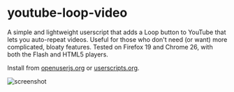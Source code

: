 youtube-loop-video
============

A simple and lightweight userscript that adds a Loop button to YouTube that lets you auto-repeat videos. Useful for those who don't need (or want) more complicated, bloaty features. Tested on Firefox 19 and Chrome 26, with both the Flash and HTML5 players.

Install from [openuserjs.org](https://openuserjs.org/scripts/bitsofpancake/Loop_YouTube_Video) or [userscripts.org](http://userscripts.org/scripts/show/104084).

<img src="http://dl.dropbox.com/u/125377/upload/screenshot.png" alt="screenshot" />
